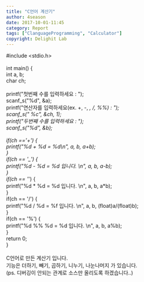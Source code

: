 ```yaml
---
title: "C언어 계산기"
author: 4season
date: 2017-10-01-11:45
category: Report
tags: ["ClanguageProgramming", "Calculator"]
copyright: Delighit Lab
---
```


#include <stdio.h> <br>
<br>
int main() { <br>
	int a, b; <br>
	char ch; <br>
<br>
	printf("첫번째 수를 입력하세요 : "); <br>
	scanf_s("%d", &a); <br>
	printf("연산자를 입력하세요(ex. +, -, *, /, %%) : "); <br>
	scanf_s(" %c", &ch, 1); <br>
	printf("두번째 수를 입력하세요 : "); <br>
	scanf_s("%d", &b); <br>
<br>
	if(ch =='+') { <br>
		printf("%d + %d = %d\n", a, b, a+b); <br>
	} <br>
	if(ch == '_') { <br>
		printf("%d - %d = %d 입니다. \n", a, b, a-b); <br>
	} <br>
	if(ch == '*') { <br>
		printf("%d * %d = %d 입니다. \n", a, b, a*b); <br>
	} <br>
	if(ch == '/') { <br>
		printf("%d / %d = %f 입니다. \n", a, b, (float)a/(float)b); <br>
	} <br>
	if(ch == '%') { <br>
		printf("%d %% %d = %d 입니다. \n", a, b, a%b); <br>
	} <br>
	return 0; <br>
} <br>
<br>
C언어로 만든 계산기 입니다. <br>
기능은 더하기, 빼기, 곱하기, 니누기, 나눈나머지 가 있습니다. <br>
(ps. 디버깅이 안되는 관계로 소스만 올리도록 하겠습니다..)
